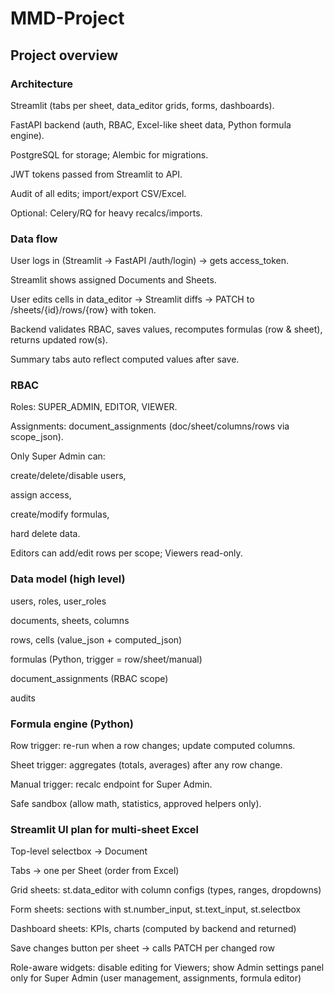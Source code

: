 # MMD-Project

## Project overview 

### Architecture

Streamlit (tabs per sheet, data_editor grids, forms, dashboards).

FastAPI backend (auth, RBAC, Excel-like sheet data, Python formula engine).

PostgreSQL for storage; Alembic for migrations.

JWT tokens passed from Streamlit to API.

Audit of all edits; import/export CSV/Excel.

Optional: Celery/RQ for heavy recalcs/imports.

### Data flow

User logs in (Streamlit → FastAPI /auth/login) → gets access_token.

Streamlit shows assigned Documents and Sheets.

User edits cells in data_editor → Streamlit diffs → PATCH to /sheets/{id}/rows/{row} with token.

Backend validates RBAC, saves values, recomputes formulas (row & sheet), returns updated row(s).

Summary tabs auto reflect computed values after save.

### RBAC

Roles: SUPER_ADMIN, EDITOR, VIEWER.

Assignments: document_assignments (doc/sheet/columns/rows via scope_json).

Only Super Admin can:

create/delete/disable users,

assign access,

create/modify formulas,

hard delete data.

Editors can add/edit rows per scope; Viewers read-only.

### Data model (high level)

users, roles, user_roles

documents, sheets, columns

rows, cells (value_json + computed_json)

formulas (Python, trigger = row/sheet/manual)

document_assignments (RBAC scope)

audits

### Formula engine (Python)

Row trigger: re-run when a row changes; update computed columns.

Sheet trigger: aggregates (totals, averages) after any row change.

Manual trigger: recalc endpoint for Super Admin.

Safe sandbox (allow math, statistics, approved helpers only).

### Streamlit UI plan for multi-sheet Excel

Top-level selectbox → Document

Tabs → one per Sheet (order from Excel)

Grid sheets: st.data_editor with column configs (types, ranges, dropdowns)

Form sheets: sections with st.number_input, st.text_input, st.selectbox

Dashboard sheets: KPIs, charts (computed by backend and returned)

Save changes button per sheet → calls PATCH per changed row

Role-aware widgets: disable editing for Viewers; show Admin settings panel only for Super Admin (user management, assignments, formula editor)
